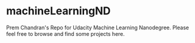 # machineLearningND

Prem Chandran's Repo for Udacity Machine Learning Nanodegree. Please feel free to browse and find some projects here.
